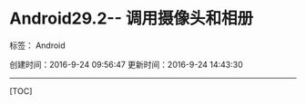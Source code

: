 ﻿# Android29.2-- 调用摄像头和相册

标签： Android

创建时间：2016-9-24 09:56:47
更新时间：2016-9-24 14:43:30

---
[TOC]


